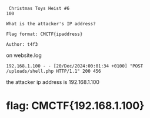 ```
 Christmas Toys Heist #6
100

What is the attacker's IP address?

Flag format: CMCTF{ipaddress}

Author: t4f3

```
on website.log
```
192.168.1.100 - - [20/Dec/2024:00:01:34 +0100] "POST /uploads/shell.php HTTP/1.1" 200 456

```
the attacker ip address is  192.168.1.100
# flag: CMCTF{192.168.1.100}
